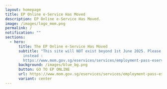 ```yaml
---
layout: homepage
title: EP Online e-Service Has Moved
description: EP Online e-Service Has Moved.
image: /images/logo_mom.png
permalink: /
notification: ""
sections:
  - hero:
      title: The EP Online e-Service Has Moved
      subtitle: "This site will NOT exist beyond 1st June 2025. Please use this link
        instead :
        https://www.mom.gov.sg/eservices/services/employment-pass-eservice"
      background: /images/blue_bg.png
      button: GO TO EP ONLINE
      url: https://www.mom.gov.sg/eservices/services/employment-pass-eservice
      variant: center
---
```

